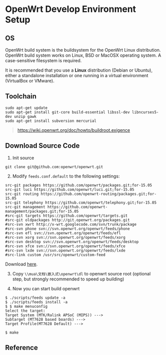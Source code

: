 # OpenWrt Develop Environment Setup## OSOpenWrt build system is the buildsystem for the OpenWrt Linux distribution. OpenWrt build system works on Linux, BSD or MacOSX operating system. A case-sensitive filesystem is required.It is recommended that you use a **Linux** distribution (Debian or Ubuntu), either a standalone installation or one running in a virtual environment (VirtualBox or VMware).## Toolchain  ```  sudo apt-get update  sudo apt-get install git-core build-essential libssl-dev libncurses5-dev unzip gawk  sudo apt-get install subversion mercurial  ```> https://wiki.openwrt.org/doc/howto/buildroot.exigence## Download Source Code1. Init source  ```  git clone git@github.com:openwrt/openwrt.git  ```2. Modify `feeds.conf.default` to the following settings:  ```  src-git packages https://github.com/openwrt/packages.git;for-15.05  src-git luci https://github.com/openwrt/luci.git;for-15.05  src-git routing https://github.com/openwrt-routing/packages.git;for-15.05  src-git telephony https://github.com/openwrt/telephony.git;for-15.05  src-git management https://github.com/openwrt-management/packages.git;for-15.05  #src-git targets https://github.com/openwrt/targets.git  #src-git oldpackages http://git.openwrt.org/packages.git  #src-svn xwrt http://x-wrt.googlecode.com/svn/trunk/package  #src-svn phone svn://svn.openwrt.org/openwrt/feeds/phone  #src-svn efl svn://svn.openwrt.org/openwrt/feeds/efl  #src-svn xorg svn://svn.openwrt.org/openwrt/feeds/xorg  #src-svn desktop svn://svn.openwrt.org/openwrt/feeds/desktop  #src-svn xfce svn://svn.openwrt.org/openwrt/feeds/xfce  #src-svn lxde svn://svn.openwrt.org/openwrt/feeds/lxde  #src-link custom /usr/src/openwrt/custom-feed  ```  Download [here](https://github.com/robbie-cao/kb-openwrt/raw/master/feeds.conf.default).3. Copy `\\mua\文档\嵌入式\openwrt\dl` to openwrt source root (optional step, but strongly recommended to speed up building)4. Now you can start build openwrt  ```  $ ./scripts/feeds update -a  $ ./scripts/feeds install -a  $ $ make menuconfig  Select the target:  Target System (MTK/Ralink APSoC (MIPS)) --->  Subtarget (MT7628 based boards) --->  Target Profile(MT7628 Default) --->  $ make  ```## Reference